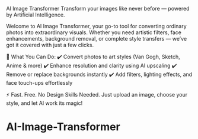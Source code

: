 AI Image Transformer
Transform your images like never before — powered by Artificial Intelligence.

Welcome to AI Image Transformer, your go-to tool for converting ordinary photos into extraordinary visuals. Whether you need artistic filters, face enhancements, background removal, or complete style transfers — we’ve got it covered with just a few clicks.

🧠 What You Can Do:
✔️ Convert photos to art styles (Van Gogh, Sketch, Anime & more)
✔️ Enhance resolution and clarity using AI upscaling
✔️ Remove or replace backgrounds instantly
✔️ Add filters, lighting effects, and face touch-ups effortlessly

⚡ Fast. Free. No Design Skills Needed.
Just upload an image, choose your style, and let AI work its magic!

# AI-Image-Transformer
